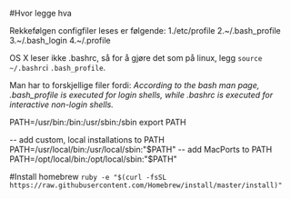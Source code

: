 #Hvor legge hva

Rekkefølgen configfiler leses er følgende:
1./etc/profile
2.~/.bash_profile
3.~/.bash_login
4.~/.profile

OS X leser ikke .bashrc, så for å gjøre det som på linux, legg 
`source ~/.bashrc`i `.bash_profile`. 

Man har to forskjellige filer fordi:
_According to the bash man page, .bash_profile is executed for login shells, while .bashrc is executed for interactive non-login shells._




PATH=/usr/bin:/bin:/usr/sbin:/sbin
export PATH

-- add custom, local installations to PATH
PATH=/usr/local/bin:/usr/local/sbin:"$PATH"
-- add MacPorts to PATH
PATH=/opt/local/bin:/opt/local/sbin:"$PATH"

#Install homebrew
`ruby -e "$(curl -fsSL https://raw.githubusercontent.com/Homebrew/install/master/install)"`

